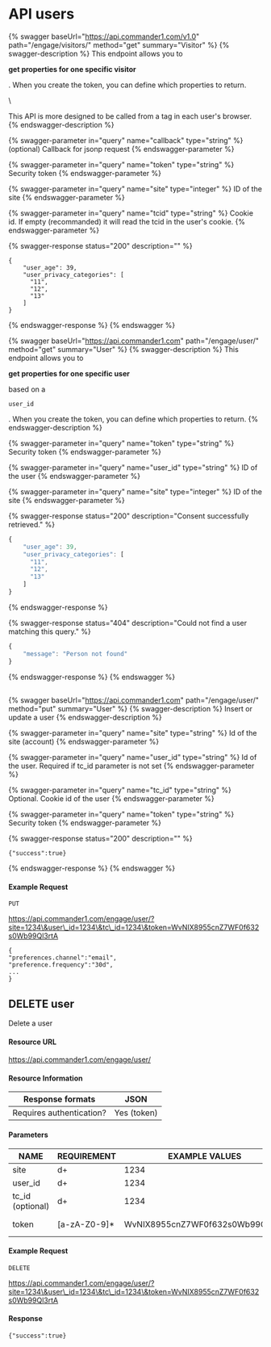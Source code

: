 # API users

{% swagger baseUrl="https://api.commander1.com/v1.0" path="/engage/visitors/" method="get" summary="Visitor" %}
{% swagger-description %}
This endpoint allows you to 

**get properties for one specific visitor**

. When you create the token, you can define which properties to return.

\


This API is more designed to be called from a tag in each user's browser.
{% endswagger-description %}

{% swagger-parameter in="query" name="callback" type="string" %}
(optional) Callback for jsonp request
{% endswagger-parameter %}

{% swagger-parameter in="query" name="token" type="string" %}
Security token
{% endswagger-parameter %}

{% swagger-parameter in="query" name="site" type="integer" %}
ID of the site
{% endswagger-parameter %}

{% swagger-parameter in="query" name="tcid" type="string" %}
Cookie id. If empty (recommanded) it will read the tcid in the user's cookie.
{% endswagger-parameter %}

{% swagger-response status="200" description="" %}
```
{
    "user_age": 39,
    "user_privacy_categories": [
      "11",
      "12",
      "13"
    ]
}
```
{% endswagger-response %}
{% endswagger %}

{% swagger baseUrl="https://api.commander1.com" path="/engage/user/" method="get" summary="User" %}
{% swagger-description %}
This endpoint allows you to 

**get properties for one specific user**

 based on a 

`user_id`

. When you create the token, you can define which properties to return.
{% endswagger-description %}

{% swagger-parameter in="query" name="token" type="string" %}
Security token
{% endswagger-parameter %}

{% swagger-parameter in="query" name="user_id" type="string" %}
ID of the user
{% endswagger-parameter %}

{% swagger-parameter in="query" name="site" type="integer" %}
ID of the site
{% endswagger-parameter %}

{% swagger-response status="200" description="Consent successfully retrieved." %}
```javascript
{
    "user_age": 39,
    "user_privacy_categories": [
      "11",
      "12",
      "13"
    ]
}
```
{% endswagger-response %}

{% swagger-response status="404" description="Could not find a user matching this query." %}
```javascript
{
    "message": "Person not found"
}
```
{% endswagger-response %}
{% endswagger %}

##

{% swagger baseUrl="https://api.commander1.com" path="/engage/user/" method="put" summary="User" %}
{% swagger-description %}
Insert or update a user
{% endswagger-description %}

{% swagger-parameter in="query" name="site" type="string" %}
Id of the site (account)
{% endswagger-parameter %}

{% swagger-parameter in="query" name="user_id" type="string" %}
Id of the user. Required if tc_id parameter is not set
{% endswagger-parameter %}

{% swagger-parameter in="query" name="tc_id" type="string" %}
Optional. Cookie id of the user
{% endswagger-parameter %}

{% swagger-parameter in="query" name="token" type="string" %}
Security token
{% endswagger-parameter %}

{% swagger-response status="200" description="" %}
```
{"success":true}
```
{% endswagger-response %}
{% endswagger %}

#### Example Request <a href="#example-request" id="example-request"></a>

`PUT`

https://api.commander1.com/engage/user/?site=1234\&user\_id=1234\&tc\_id=1234\&token=WvNIX8955cnZ7WF0f632s0Wb99Ql3rtA

```
{
"preferences.channel":"email",
"preference.frequency":"30d",
...
}
```

## DELETE user

Delete a user

#### Resource URL <a href="#resource-url" id="resource-url"></a>

https://api.commander1.com/engage/user/

#### Resource Information <a href="#resource-information" id="resource-information"></a>

| Response formats         | JSON        |
| ------------------------ | ----------- |
| Requires authentication? | Yes (token) |

#### Parameters

| NAME              | REQUIREMENT    | EXAMPLE VALUES                    | DESCRIPTION       |
| ----------------- | -------------- | --------------------------------- | ----------------- |
| site              | d+             |  1234                             | Id of the site    |
| user\_id          | d+             |  1234                             | Id of the user    |
| tc\_id (optional) | d+             |  1234                             | Id of the visitor |
| token             | \[a-zA-Z0-9]\* |  WvNIX8955cnZ7WF0f632s0Wb99Ql3rtA | Security token    |

#### Example Request <a href="#example-request" id="example-request"></a>

`DELETE`

https://api.commander1.com/engage/user/?site=1234\&user\_id=1234\&tc\_id=1234\&token=WvNIX8955cnZ7WF0f632s0Wb99Ql3rtA

#### Response <a href="#example-request" id="example-request"></a>

```
{"success":true}
```
